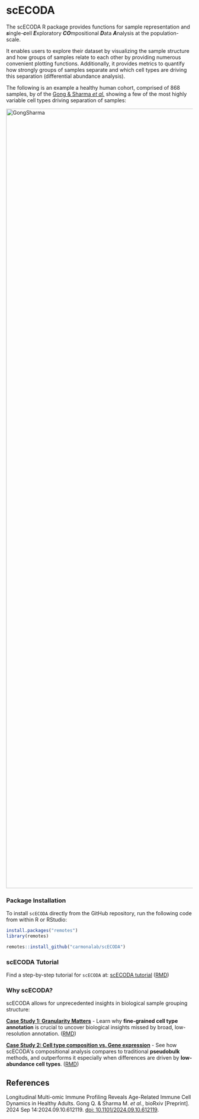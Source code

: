 # scECODA

The scECODA R package provides functions for sample representation and ***s***ingle-***c***ell ***E***xploratory ***CO***mpositional ***D***ata ***A***nalysis at the population-scale.

It enables users to explore their dataset by visualizing the sample structure and how groups of samples relate to each other
by providing numerous convenient plotting functions.
Additionally, it provides metrics to quantify how strongly groups of samples separate and
which cell types are driving this separation (differential abundance analysis).

The following is an example a healthy human cohort, comprised of 868 samples, by of the [Gong & Sharma *et al.*](https://pubmed.ncbi.nlm.nih.gov/39314416/) showing a few of the most highly variable cell types driving separation of samples:

<img width="2700" height="2100" alt="GongSharma" src="https://github.com/user-attachments/assets/aa8b34ba-722c-495d-a9f7-3aea92842652" />


### Package Installation

To install `scECODA` directly from the GitHub repository, run the following code from within R or RStudio:

``` r
install.packages("remotes")
library(remotes)

remotes::install_github("carmonalab/scECODA")
```


### scECODA Tutorial

Find a step-by-step tutorial for `scECODA` at: [scECODA tutorial](https://carmonalab.github.io/scECODA_demo/Tutorial.html) ([RMD](https://github.com/carmonalab/scECODA_demo/blob/master/Tutorial.rmd))


### Why scECODA?

scECODA allows for unprecedented insights in biological sample grouping structure:

[**Case Study 1: Granularity Matters**](https://carmonalab.github.io/scECODA_demo/Case_Study_1.html) -
Learn why **fine-grained cell type annotation** is crucial to uncover biological insights missed by broad, low-resolution annotation. ([RMD](https://github.com/carmonalab/scECODA_demo/blob/master/Case_Study_1.rmd))

[**Case Study 2: Cell type composition vs. Gene expression**](https://carmonalab.github.io/scECODA_demo/Case_Study_2.html) -
See how scECODA's compositional analysis compares to traditional **pseudobulk** methods, and outperforms it especially when differences are driven by **low-abundance cell types**. ([RMD](https://github.com/carmonalab/scECODA_demo/blob/master/Case_Study_2.rmd))


## References

Longitudinal Multi-omic Immune Profiling Reveals Age-Related Immune Cell Dynamics in Healthy Adults. Gong Q. & Sharma M. *et al.*, bioRxiv [Preprint]. 2024 Sep 14:2024.09.10.612119. [doi: 10.1101/2024.09.10.612119](https://pubmed.ncbi.nlm.nih.gov/39314416/).
